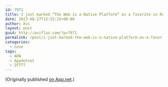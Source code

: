 ```yaml
---
id: 7971
title: I just marked “The Web is a Native Platform” as a favorite in Readability. http://www.readability.com/articles/xtpcptdx
date: 2013-08-27T12:52:25+00:00
author: Avi
layout: post
guid: http://aviflax.com/?p=7971
permalink: /post/i-just-marked-the-web-is-a-native-platform-as-a-favorite-in-readability-httpwww-readability-comarticlesxtpcptdx/
categories:
  - none
tags:
  - ADN
  - Appdotnet
  - IFTTT
---
```

(Originally published [on App.net](http://alpha.app.net/aviflax/post/9849085).)